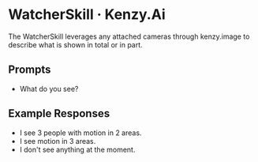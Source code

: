 # WatcherSkill &middot; Kenzy.Ai

The WatcherSkill leverages any attached cameras through kenzy.image to describe what is shown in total or in part.

## Prompts

* What do you see?

## Example Responses

* I see 3 people with motion in 2 areas.
* I see motion in 3 areas.
* I don't see anything at the moment.